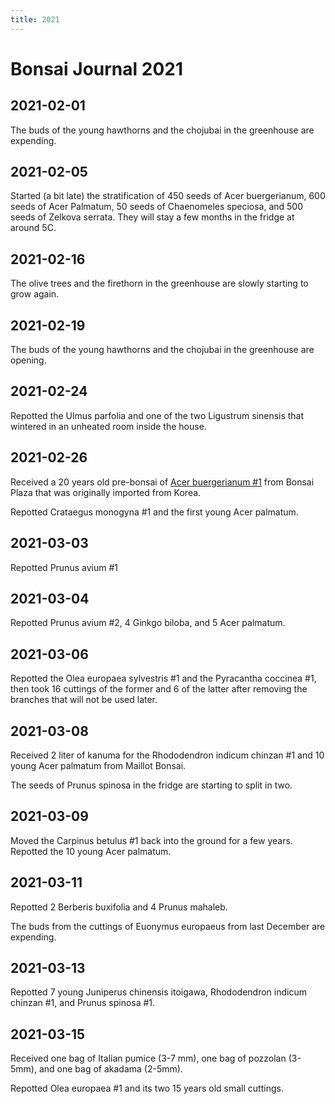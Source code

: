 ```yaml
---
title: 2021
---
```


# Bonsai Journal 2021

## 2021-02-01

The buds of the young hawthorns and the chojubai in the greenhouse are expending.

## 2021-02-05

Started (a bit late) the stratification of 450 seeds of Acer buergerianum, 600
seeds of Acer Palmatum, 50 seeds of Chaenomeles speciosa, and 500 seeds of
Zelkova serrata. They will stay a few months in the fridge at around 5C.

## 2021-02-16

The olive trees and the firethorn in the greenhouse are slowly starting to
grow again.

## 2021-02-19

The buds of the young hawthorns and the chojubai in the greenhouse are opening.

## 2021-02-24

Repotted the Ulmus parfolia and one of the two Ligustrum sinensis that wintered
in an unheated room inside the house.

## 2021-02-26

Received a 20 years old pre-bonsai of
[Acer buergerianum #1](/bonsai/collection/acer-buergerianum-1)
from Bonsai Plaza that was originally imported from Korea.

Repotted Crataegus monogyna #1 and the first young Acer palmatum.

## 2021-03-03

Repotted Prunus avium #1

## 2021-03-04

Repotted Prunus avium #2, 4 Ginkgo biloba, and 5 Acer palmatum.

## 2021-03-06

Repotted the Olea europaea sylvestris #1 and the Pyracantha coccinea #1, then
took 16 cuttings of the former and 6 of the latter after removing the branches
that will not be used later.

## 2021-03-08

Received 2 liter of kanuma for the Rhododendron indicum chinzan #1 and 10 young
Acer palmatum from Maillot Bonsai.

The seeds of Prunus spinosa in the fridge are starting to split in two.

## 2021-03-09

Moved the Carpinus betulus #1 back into the ground for a few years.
Repotted the 10 young Acer palmatum.

## 2021-03-11

Repotted 2 Berberis buxifolia and 4 Prunus mahaleb.

The buds from the cuttings of Euonymus europaeus from last December are
expending.

## 2021-03-13

Repotted 7 young Juniperus chinensis itoigawa, Rhododendron indicum chinzan #1,
and Prunus spinosa #1.

## 2021-03-15

Received one bag of Italian pumice (3-7 mm), one bag of pozzolan (3-5mm), and
one bag of akadama (2-5mm).

Repotted Olea europaea #1 and its two 15 years old small cuttings.
